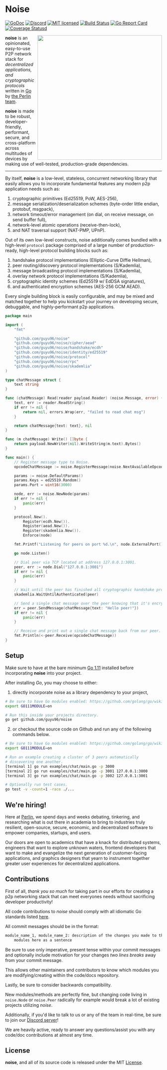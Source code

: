 # Noise

[![GoDoc][1]][2] [![Discord][7]][8] [![MIT licensed][5]][6] [![Build Status][9]][10] [![Go Report Card][11]][12] [![Coverage Statusd][13]][14]

[1]: https://godoc.org/github.com/guyu96/noise?status.svg
[2]: https://godoc.org/github.com/guyu96/noise
[5]: https://img.shields.io/badge/license-MIT-blue.svg
[6]: LICENSE
[7]: https://img.shields.io/discord/458332417909063682.svg
[8]: https://discord.gg/dMYfDPM
[9]: https://travis-ci.org/perlin-network/noise.svg?branch=master
[10]: https://travis-ci.org/perlin-network/noise
[11]: https://goreportcard.com/badge/github.com/guyu96/noise
[12]: https://goreportcard.com/report/github.com/guyu96/noise
[13]: https://codecov.io/gh/perlin-network/noise/branch/master/graph/badge.svg
[14]: https://codecov.io/gh/perlin-network/noise


<img align="right" width=400 src="docs/media/chat.gif">

**noise** is an opinionated, easy-to-use P2P network stack for
*decentralized applications, and cryptographic protocols* written in
[Go](https://golang.org/) by [the Perlin team](https://perlin.net).

**noise** is made to be robust, developer-friendly, performant, secure, and
cross-platform across multitudes of devices by making use of well-tested,
production-grade dependencies.

<hr/>

By itself, **noise** is a low-level, stateless, concurrent networking library that easily allows you to incorporate fundamental features any modern p2p application needs such as:

1) cryptographic primitives (Ed25519, PoW, AES-256),
2) message serialization/deserialization schemes (byte-order little endian, protobuf, msgpack),
3) network timeout/error management (on dial, on receive message, on send buffer full),
4) network-level atomic operations (receive-then-lock),
5) and NAT traversal support (NAT-PMP, UPnP).

Out of its own low-level constructs, noise additionally comes bundled with a high-level `protocol` package comprised of a large number of production-ready, high-level protocol building blocks such as:

1) handshake protocol implementations (Elliptic-Curve Diffie Hellman),
2) peer routing/discovery protocol implementations (S/Kademlia),
3) message broadcasting protocol implementations (S/Kademlia),
4) overlay network protocol implementations (S/Kademlia),
5) cryptographic identity schemes (Ed25519 w/ EdDSA signatures),
6) and authenticated encryption schemes (AES-256 GCM AEAD).

Every single building block is easily configurable, and may be mixed and matched together to help you kickstart your journey on developing secure, debuggable, and highly-performant p2p applications.

```go
package main

import (
    "fmt"

    "github.com/guyu96/noise"
    "github.com/guyu96/noise/cipher/aead"
    "github.com/guyu96/noise/handshake/ecdh"
    "github.com/guyu96/noise/identity/ed25519"
    "github.com/guyu96/noise/protocol"
    "github.com/guyu96/noise/rpc"
    "github.com/guyu96/noise/skademlia"
)

type chatMessage struct {
	text string
}

func (chatMessage) Read(reader payload.Reader) (noise.Message, error) {
	text, err := reader.ReadString()
	if err != nil {
		return nil, errors.Wrap(err, "failed to read chat msg")
	}

	return chatMessage{text: text}, nil
}

func (m chatMessage) Write() []byte {
	return payload.NewWriter(nil).WriteString(m.text).Bytes()
}

func main() {
    // Register message type to Noise.
    opcodeChatMessage := noise.RegisterMessage(noise.NextAvailableOpcode(), (*chatMessage)(nil))

    params := noise.DefaultParams()
    params.Keys = ed25519.Random()
    params.Port = uint16(3000)

    node, err := noise.NewNode(params)
    if err != nil {
        panic(err)
    }

    protocol.New().
    	Register(ecdh.New()).
    	Register(aead.New()).
    	Register(skademlia.New()).
    	Enforce(node)

    fmt.Printf("Listening for peers on port %d.\n", node.ExternalPort())

    go node.Listen()

    // Dial peer via TCP located at address 127.0.0.1:3001.
    peer, err := node.Dial("127.0.0.1:3001")
    if err != nil {
        panic(err)
    }

    // Wait until the peer has finished all cryptographic handshake procedures.
    skademlia.WaitUntilAuthenticated(peer)

    // Send a single chat message over the peer knowing that it's encrypted over the wire.
    err = peer.SendMessage(chatMessage{text: "Hello peer!"})
    if err != nil {
        panic(err)
    }

    // Receive and print out a single chat message back from our peer.
    fmt.Println(<-peer.Receive(opcodeChatMessage))
}
```

## Setup

Make sure to have at the bare minimum [Go 1.11](https://golang.org/dl/) installed before incorporating **noise** into your project.

After installing _Go_, you may choose to either:

1. directly incorporate noise as a library dependency to your project,

```bash
# Be sure to have Go modules enabled: https://github.com/golang/go/wiki/Modules
export GO111MODULE=on

# Run this inside your projects directory.
go get github.com/guyu96/noise
```

2. or checkout the source code on Github and run any of the following commands below.

```bash
# Be sure to have Go modules enabled: https://github.com/golang/go/wiki/Modules
export GO111MODULE=on

# Run an example creating a cluster of 3 peers automatically
# discovering one another.
[terminal 1] go run examples/chat/main.go -p 3000
[terminal 2] go run examples/chat/main.go -p 3001 127.0.0.1:3000
[terminal 3] go run examples/chat/main.go -p 3002 127.0.0.1:3001

# Optionally run test cases.
go test -v -count=1 -race ./...
```

## We're hiring!

Here at [Perlin](https://perlin.net), we spend days and weeks debating, tinkering, and researching what is out there in academia to bring to industries truly resilient, open-source, secure, economic, and decentralized software to empower companies, startups, and users.

Our doors are open to academics that have a knack for distributed systems, engineers that want to explore unknown waters, frontend developers that want to make and evangelize the next generation of customer-facing applications, and graphics designers that yearn to instrument together greater user experiences for decentralized applications.

## Contributions

First of all, _thank you so much_ for taking part in our efforts for creating a p2p networking stack that can meet everyones needs without sacrificing developer productivity!

All code contributions to _noise_ should comply with all idiomatic Go standards listed [here](https://github.com/golang/go/wiki/CodeReviewComments).

All commit messages should be in the format:

```bash
module_name_1, module_name_2: description of the changes you made to the two
    modules here as a sentence
```

Be sure to use only imperative, present tense within your commit messages and optionally include motivation for your changes _two lines breaks_ away from your commit message.

This allows other maintainers and contributors to know which modules you are modifying/creating within the code/docs repository.

Lastly, be sure to consider backwards compatibility.

New modules/methods are perfectly fine, but changing code living in `noise.Node` or `noise.Peer` radically for example would break a lot of existing projects utilizing _noise_.

Additionally, if you'd like to talk to us or any of the team in real-time, be sure to join our [Discord server](https://discord.gg/dMYfDPM)!

We are heavily active, ready to answer any questions/assist you with any code/doc contributions at almost any time.

## License

**noise**, and all of its source code is released under the MIT [License](https://github.com/guyu96/noise/blob/master/LICENSE).
